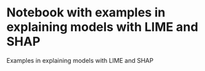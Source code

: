 # Notebook with examples in explaining models with LIME and SHAP
Examples in explaining models with LIME and SHAP
